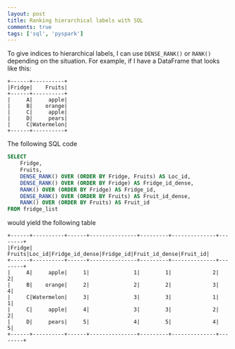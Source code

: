 ```yaml
---
layout: post
title: Ranking hierarchical labels with SQL
comments: true
tags: ['sql', 'pyspark']
---
```


To give indices to hierarchical labels, I can use `DENSE_RANK()` or `RANK()` depending on the situation. 
For example, if I have a DataFrame that looks like this:

```
+------+----------+
|Fridge|    Fruits|
+------+----------+
|     A|     apple|
|     B|    orange|
|     C|     apple|
|     D|     pears|
|     C|Watermelon|
+------+----------+
```

The following SQL code

```sql
SELECT
    Fridge,
    Fruits,
    DENSE_RANK() OVER (ORDER BY Fridge, Fruits) AS Loc_id,
    DENSE_RANK() OVER (ORDER BY Fridge) AS Fridge_id_dense,
    RANK() OVER (ORDER BY Fridge) AS Fridge_id,
    DENSE_RANK() OVER (ORDER BY Fruits) AS Fruit_id_dense,
    RANK() OVER (ORDER BY Fruits) AS Fruit_id
FROM fridge_list
```

would yield the following table

```
+------+----------+------+---------------+---------+--------------+--------+
|Fridge|    Fruits|Loc_id|Fridge_id_dense|Fridge_id|Fruit_id_dense|Fruit_id|
+------+----------+------+---------------+---------+--------------+--------+
|     A|     apple|     1|              1|        1|             2|       2|
|     B|    orange|     2|              2|        2|             3|       4|
|     C|Watermelon|     3|              3|        3|             1|       1|
|     C|     apple|     4|              3|        3|             2|       2|
|     D|     pears|     5|              4|        5|             4|       5|
+------+----------+------+---------------+---------+--------------+--------+

```